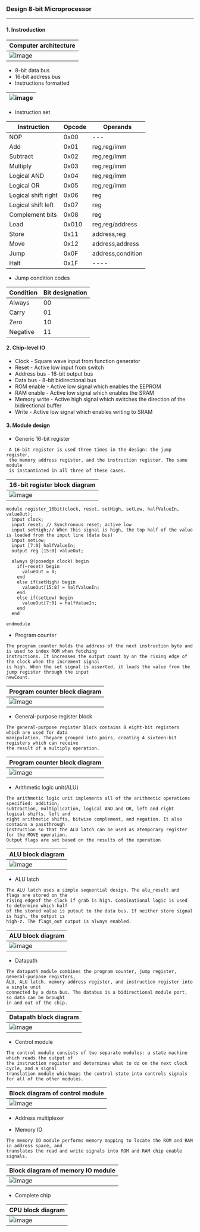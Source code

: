 ### Design 8-bit Microprocessor
----
#### 1. Instroduction
|Computer architecture|
|--|
|![image](https://user-images.githubusercontent.com/59242221/167363716-bd289a89-fe90-48c8-982c-b1278d484ca5.png)|

* 8-bit data bus
* 16-bit address bus
* Instructions formatted </br>

|![image](https://user-images.githubusercontent.com/59242221/167353584-12103a0a-d22e-41e7-af17-54f901696091.png)|
|--|
* Instruction set 

|Instruction|Opcode|Operands|
|-----------|------|--------|
|NOP|0x00|---|
|Add|0x01|reg,reg/imm|
|Subtract|0x02|reg,reg/imm|
|Multiply|0x03|reg,reg/imm|
|Logical AND|0x04|reg,reg/imm|
|Logical OR|0x05|reg,reg/imm|
|Logical shift right|0x06|reg|
|Logical shift left|0x07|reg|
|Complement bits|0x08|reg|
|Load|0x010|reg,reg/address|
|Store|0x11|address,reg|
|Move|0x12|address,address|
|Jump|0x0F|address,condition|
|Halt|0x1F|----|
* Jump condition codes </br>

|Condition|Bit designation|
|-----------|------|
|Always|00|
|Carry|01|
|Zero|10|
|Negative|11|
#### 2. Chip-level IO
* Clock - Square wave input from function generator
* Reset - Active low input from switch
* Address bus - 16-bit output bus
* Data bus - 8-bit bidirectional bus
* ROM enable - Active low signal which enables the EEPROM
* RAM enable - Active low signal which enables the SRAM
* Memory write - Active high signal which switches the direction of the bidirectional buffer
* Write - Active low signal which enables writing to SRAM

#### 3. Module design
* Generic 16-bit register
```
 A 16-bit register is used three times in the design: the jump register, 
 the memory address register, and the instruction register. The same module
 is instantiated in all three of these cases.
 ```
|16-bit register block diagram|
|--|
|![image](https://user-images.githubusercontent.com/59242221/167378286-d8156b03-6176-4de9-834a-90d53e353078.png)|
```
module register_16bit(clock, reset, setHigh, setLow, halfValueIn, valueOut);
  input clock;
  input reset; // Synchronous reset; active low
  input setHigh;// When this signal is high, the top half of the value is loaded from the input line (data bus)
  input setLow;
  input [7:0] halfValueIn;
  output reg [15:0] valueOut; 
  
  always @(posedge clock) begin
    if(~reset) begin 
      valueOut = 0;
    end
    else if(setHigh) begin
      valueOut[15:8] = halfValueIn;
    end
    else if(setLow) begin
      valueOut[7:0] = halfValueIn;
    end
  end
 
endmodule
```
* Program counter
```
The program counter holds the address of the next instruction byte and is used to index ROM when fetching
instructions. It increases the output count by on the rising edge of the clock when the increment signal
is high. When the set signal is asserted, it loads the value from the jump register through the input
newCount.
```
|Program counter block diagram|
|--|
|![image](https://user-images.githubusercontent.com/59242221/167391044-2ab2a5c5-17c7-430c-b9b4-d69528831b44.png)|

* General-purpose register block
```
The general-purpose register block contains 8 eight-bit registers which are used for data
manipulation. Theyare grouped into pairs, creating 4 sixteen-bit registers which can receive
the result of a multiply operation.
```
|Program counter block diagram|
|--|
|![image](https://user-images.githubusercontent.com/59242221/167391622-abee894b-f571-46c7-a236-fa50844f77ed.png)|

* Arithmetic logic unit(ALU)
```
The arithmetic logic unit implements all of the arithmetic operations specified: addition,
subtraction, multiplication, logical AND and OR, left and right logical shifts, left and
right arithmetic shifts, bitwise complement, and negation. It also contains a passthrough 
instruction so that the ALU latch can be used as atemporary register for the MOVE operation. 
Output flags are set based on the results of the operation
```
|ALU block diagram|
|--|
|![image](https://user-images.githubusercontent.com/59242221/167392207-71bed916-7253-4cfc-bcdb-4a86530c3e09.png)|

* ALU latch
```
The ALU latch uses a simple sequential design. The alu_result and flags are stored on the 
rising edgeof the clock if grab is high. Combinational logic is used to determine which half 
of the stored value is putout to the data bus. If neither store signal is high, the output is
high-z. The flags_out output is always enabled.
```
|ALU block diagram|
|--|
|![image](https://user-images.githubusercontent.com/59242221/167393143-9d6edbcf-c744-4634-8377-0be7d49ea9cd.png)|

* Datapath
```
The datapath module combines the program counter, jump register, general-purpose registers,
ALU, ALU latch, memory address register, and instruction register into a single unit 
connected by a data bus. The databus is a bidirectional module port, so data can be brought 
in and out of the chip.
```
|Datapath block diagram|
|--|
|![image](https://user-images.githubusercontent.com/59242221/167380565-744265a8-8c3f-4324-8703-a191331afa18.png)|

* Control module
```
The control module consists of two separate modules: a state machine which reads the output of
the instruction register and determines what to do on the next clock cycle, and a signal 
translation module whichmaps the control state into controls signals for all of the other modules.
```
|Block diagram of control module|
|--|
|![image](https://user-images.githubusercontent.com/59242221/167382729-cebaf59a-4345-44f5-bea3-98d36888e9ce.png)|
* Address multiplexer

* Memory IO
```
The memory IO module performs memory mapping to locate the ROM and RAM in address space, and
translates the read and write signals into ROM and RAM chip enable signals.
```
|Block diagram of memory IO module|
|--|
|![image](https://user-images.githubusercontent.com/59242221/167383838-8a62471b-8571-4f40-92fb-5642daf8fe02.png)|

* Complete chip

|CPU block diagram|
|--|
|![image](https://user-images.githubusercontent.com/59242221/167376618-c6937d5e-9736-487f-bc73-c063e7ea9b66.png)|
